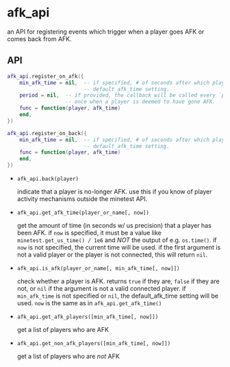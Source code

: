 # afk_api

an API for registering events which trigger when a player goes AFK or comes back from AFK.

## API

```lua
afk_api.register_on_afk({
    min_afk_time = nil,  -- if specified, # of seconds after which player will be considered AFK. defaults to the
                         -- default_afk_time setting.
    period = nil,  -- if provided, the callback will be called every `period` seconds. otherwise, it will just be called
                   -- once when a player is deemed to have gone AFK.
    func = function(player, afk_time)
    end,
})
```

```lua
afk_api.register_on_back({
    min_afk_time = nil,  -- if specified, # of seconds after which player will be considered AFK. defaults to the
                         -- default_afk_time setting.
    func = function(player, afk_time)
    end,
})
```

* `afk_api.back(player)`

  indicate that a player is no-longer AFK. use this if you know of player activity mechanisms outside the minetest API.

* `afk_api.get_afk_time(player_or_name[, now])`

  get the amount of time (in seconds w/ us precision) that a player has been AFK. if `now` is specified, it must be
  a value like `minetest.get_us_time() / 1e6` and *NOT* the output of e.g. `os.time()`. if `now` is not specified,
  the current time will be used. if the first argument is not a valid player or the player is not connected, this
  will return `nil`.

* `afk_api.is_afk(player_or_name[, min_afk_time[, now]])`

  check whether a player is AFK. returns `true` if they are, `false` if they are not, or `nil` if the argument is
  not a valid connected player. if `min_afk_time` is not specified or `nil`, the default_afk_time setting will be
  used. `now` is the same as in `afk_api.get_afk_time()`

* `afk_api.get_afk_players([min_afk_time[, now]])`

  get a list of players who are AFK

* `afk_api.get_non_afk_players([min_afk_time[, now]])`

  get a list of players who are *not* AFK
